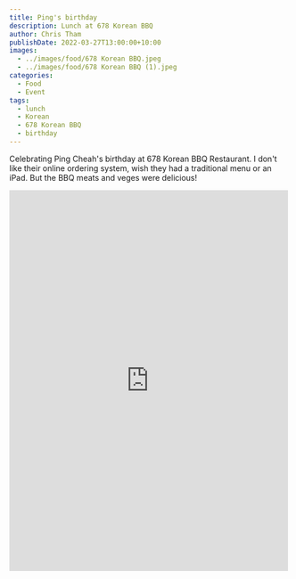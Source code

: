 ```yaml
---
title: Ping's birthday
description: Lunch at 678 Korean BBQ
author: Chris Tham
publishDate: 2022-03-27T13:00:00+10:00
images:
  - ../images/food/678 Korean BBQ.jpeg
  - ../images/food/678 Korean BBQ (1).jpeg
categories:
  - Food
  - Event
tags:
  - lunch
  - Korean
  - 678 Korean BBQ
  - birthday
---
```


Celebrating Ping Cheah's birthday at 678 Korean BBQ Restaurant. I don't like their online ordering system, wish they had a traditional menu or an iPad. But the BBQ meats and veges were delicious!

<iframe src="https://www.facebook.com/plugins/post.php?href=https%3A%2F%2Fwww.facebook.com%2Fchris1.tham%2Fposts%2Fpfbid07Byx79qciKRTEpkoQ2uuP7hGqR6oQz4cUPEfUjBJXV6PZ7EkWyg8TfHD1mfUDjATl&show_text=true&width=500" width="500" height="684" style="border:none;overflow:hidden" scrolling="no" frameborder="0" allowfullscreen="true" allow="autoplay; clipboard-write; encrypted-media; picture-in-picture; web-share"></iframe>

